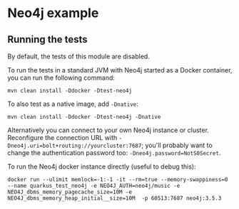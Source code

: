 # Neo4j example

## Running the tests

By default, the tests of this module are disabled.

To run the tests in a standard JVM with Neo4j started as a Docker container, you can run the following command:

```
mvn clean install -Ddocker -Dtest-neo4j
```

To also test as a native image, add `-Dnative`:

```
mvn clean install -Ddocker -Dtest-neo4j -Dnative
```

Alternatively you can connect to your own Neo4j instance or cluster.
Reconfigure the connection URL with `-Dneo4j.uri=bolt+routing://yourcluster:7687`;
you'll probably want to change the authentication password too: `-Dneo4j.password=NotS0Secret`.

To run the Neo4j docker instance directly (useful to debug this):

```
docker run --ulimit memlock=-1:-1 -it --rm=true --memory-swappiness=0 --name quarkus_test_neo4j -e NEO4J_AUTH=neo4j/music -e NEO4J_dbms_memory_pagecache_size=10M -e NEO4J_dbms_memory_heap_initial__size=10M  -p 60513:7687 neo4j:3.5.3
```
